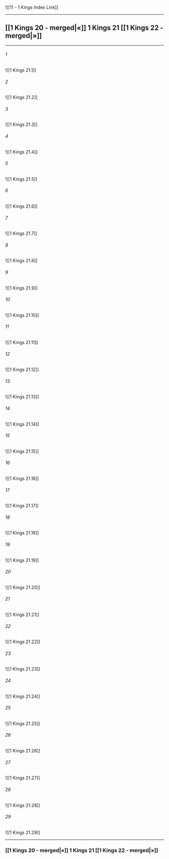 ![[11 - 1 Kings Index Link]]

---
##  [[1 Kings 20 - merged|«]] 1 Kings 21 [[1 Kings 22 - merged|»]]

---

###### 1
![[1 Kings 21.1]] 

###### 2
![[1 Kings 21.2]] 

###### 3
![[1 Kings 21.3]] 

###### 4
![[1 Kings 21.4]]

###### 5 
![[1 Kings 21.5]] 

###### 6
![[1 Kings 21.6]] 

###### 7
![[1 Kings 21.7]] 

###### 8
![[1 Kings 21.8]] 

###### 9
![[1 Kings 21.9]] 

###### 10
![[1 Kings 21.10]] 

###### 11
![[1 Kings 21.11]] 

###### 12
![[1 Kings 21.12]]

###### 13
![[1 Kings 21.13]] 

###### 14
![[1 Kings 21.14]] 

###### 15
![[1 Kings 21.15]]

###### 16
![[1 Kings 21.16]] 

###### 17
![[1 Kings 21.17]]

###### 18
![[1 Kings 21.18]] 

###### 19
![[1 Kings 21.19]] 

###### 20
![[1 Kings 21.20]]

###### 21
![[1 Kings 21.21]] 

###### 22
![[1 Kings 21.22]] 

###### 23
![[1 Kings 21.23]]

###### 24
![[1 Kings 21.24]] 

###### 25
![[1 Kings 21.25]]

###### 26
![[1 Kings 21.26]] 

###### 27
![[1 Kings 21.27]] 

###### 28
![[1 Kings 21.28]]

###### 29
![[1 Kings 21.29]] 


---
###  [[1 Kings 20 - merged|«]] 1 Kings 21 [[1 Kings 22 - merged|»]]